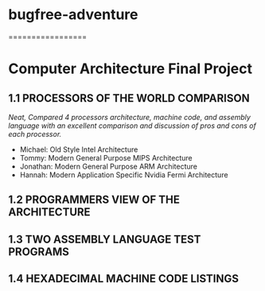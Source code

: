 # bugfree-adventure
=================

# Computer Architecture Final Project

## 1.1 PROCESSORS OF THE WORLD COMPARISON
*Neat, Compared 4 processors architecture, machine code, and assembly language with an excellent comparison and discussion of pros and cons of each processor.*

 * Michael: Old Style Intel Architecture
 * Tommy: Modern General Purpose MIPS Architecture
 * Jonathan: Modern General Purpose ARM Architecture 
 * Hannah:  Modern Application Specific Nvidia Fermi Architecture

## 1.2 PROGRAMMERS VIEW OF THE ARCHITECTURE

## 1.3 TWO ASSEMBLY LANGUAGE TEST PROGRAMS

## 1.4 HEXADECIMAL MACHINE CODE LISTINGS 
